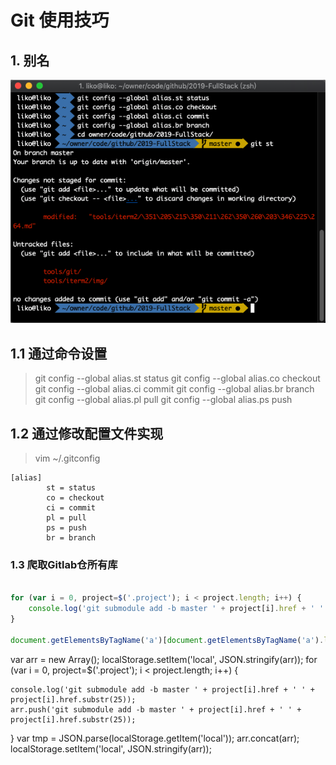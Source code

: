 # Git 使用技巧

## 1. 别名

![image-20190508004410694](./img/alias.png)

## 1.1 通过命令设置
> git config --global alias.st status
> git config --global alias.co checkout
> git config --global alias.ci commit
> git config --global alias.br branch
> git config --global alias.pl pull
> git config --global alias.ps push

## 1.2 通过修改配置文件实现
> vim ~/.gitconfig
```
[alias]
        st = status
        co = checkout
        ci = commit
        pl = pull
        ps = push
        br = branch
```

### 1.3 爬取Gitlab仓所有库
```javascript

for (var i = 0, project=$('.project'); i < project.length; i++) {
    console.log('git submodule add -b master ' + project[i].href + ' ' + project[i].href.substr(28));
}

document.getElementsByTagName('a')[document.getElementsByTagName('a').length - 1].click();


```


var arr = new Array();
localStorage.setItem('local', JSON.stringify(arr));
for (var i = 0, project=$('.project'); i < project.length; i++) {
	
    console.log('git submodule add -b master ' + project[i].href + ' ' + project[i].href.substr(25));
	arr.push('git submodule add -b master ' + project[i].href + ' ' + project[i].href.substr(25));
	
}
var tmp = JSON.parse(localStorage.getItem('local'));
arr.concat(arr);
localStorage.setItem('local', JSON.stringify(arr));